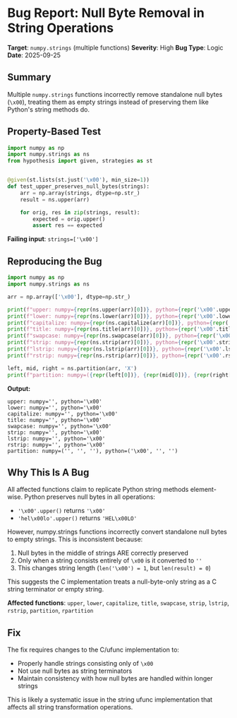 # Bug Report: Null Byte Removal in String Operations

**Target**: `numpy.strings` (multiple functions)
**Severity**: High
**Bug Type**: Logic
**Date**: 2025-09-25

## Summary

Multiple `numpy.strings` functions incorrectly remove standalone null bytes (`\x00`), treating them as empty strings instead of preserving them like Python's string methods do.

## Property-Based Test

```python
import numpy as np
import numpy.strings as ns
from hypothesis import given, strategies as st


@given(st.lists(st.just('\x00'), min_size=1))
def test_upper_preserves_null_bytes(strings):
    arr = np.array(strings, dtype=np.str_)
    result = ns.upper(arr)

    for orig, res in zip(strings, result):
        expected = orig.upper()
        assert res == expected
```

**Failing input**: `strings=['\x00']`

## Reproducing the Bug

```python
import numpy as np
import numpy.strings as ns

arr = np.array(['\x00'], dtype=np.str_)

print(f"upper: numpy={repr(ns.upper(arr)[0])}, python={repr('\x00'.upper())}")
print(f"lower: numpy={repr(ns.lower(arr)[0])}, python={repr('\x00'.lower())}")
print(f"capitalize: numpy={repr(ns.capitalize(arr)[0])}, python={repr('\x00'.capitalize())}")
print(f"title: numpy={repr(ns.title(arr)[0])}, python={repr('\x00'.title())}")
print(f"swapcase: numpy={repr(ns.swapcase(arr)[0])}, python={repr('\x00'.swapcase())}")
print(f"strip: numpy={repr(ns.strip(arr)[0])}, python={repr('\x00'.strip())}")
print(f"lstrip: numpy={repr(ns.lstrip(arr)[0])}, python={repr('\x00'.lstrip())}")
print(f"rstrip: numpy={repr(ns.rstrip(arr)[0])}, python={repr('\x00'.rstrip())}")

left, mid, right = ns.partition(arr, 'X')
print(f"partition: numpy=({repr(left[0])}, {repr(mid[0])}, {repr(right[0])}), python={repr('\x00'.partition('X'))}")
```

**Output:**
```
upper: numpy='', python='\x00'
lower: numpy='', python='\x00'
capitalize: numpy='', python='\x00'
title: numpy='', python='\x00'
swapcase: numpy='', python='\x00'
strip: numpy='', python='\x00'
lstrip: numpy='', python='\x00'
rstrip: numpy='', python='\x00'
partition: numpy=('', '', ''), python=('\x00', '', '')
```

## Why This Is A Bug

All affected functions claim to replicate Python string methods element-wise. Python preserves null bytes in all operations:
- `'\x00'.upper()` returns `'\x00'`
- `'hel\x00lo'.upper()` returns `'HEL\x00LO'`

However, numpy.strings functions incorrectly convert standalone null bytes to empty strings. This is inconsistent because:
1. Null bytes in the middle of strings ARE correctly preserved
2. Only when a string consists entirely of `\x00` is it converted to `''`
3. This changes string length (`len('\x00') = 1`, but `len(result) = 0`)

This suggests the C implementation treats a null-byte-only string as a C string terminator or empty string.

**Affected functions**: `upper`, `lower`, `capitalize`, `title`, `swapcase`, `strip`, `lstrip`, `rstrip`, `partition`, `rpartition`

## Fix

The fix requires changes to the C/ufunc implementation to:
- Properly handle strings consisting only of `\x00`
- Not use null bytes as string terminators
- Maintain consistency with how null bytes are handled within longer strings

This is likely a systematic issue in the string ufunc implementation that affects all string transformation operations.